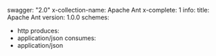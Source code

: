 swagger: "2.0"
x-collection-name: Apache Ant
x-complete: 1
info:
  title: Apache Ant
  version: 1.0.0
schemes:
- http
produces:
- application/json
consumes:
- application/json
